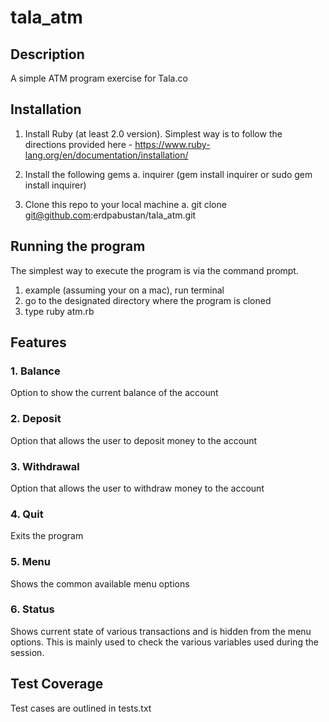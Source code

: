 # tala_atm

## Description
A simple ATM program exercise for Tala.co

## Installation
1. Install Ruby (at least 2.0 version). Simplest way is to follow the directions provided here - https://www.ruby-lang.org/en/documentation/installation/

2. Install the following gems
    a. inquirer (gem install inquirer or sudo gem install inquirer)

3. Clone this repo to your local machine
    a. git clone git@github.com:erdpabustan/tala_atm.git
    
## Running the program
The simplest way to execute the program is via the command prompt.
  1. example (assuming your on a mac), run terminal
  2. go to the designated directory where the program is cloned
  3. type ruby atm.rb

## Features
### 1. Balance
Option to show the current balance of the account

### 2. Deposit
Option that allows the user to deposit money to the account

### 3. Withdrawal
Option that allows the user to withdraw money to the account

### 4. Quit
Exits the program

### 5. Menu
Shows the common available menu options

### 6. Status
Shows current state of various transactions and is hidden from the menu options. This is mainly used to check the various variables used during the session.

## Test Coverage
Test cases are outlined in tests.txt
 
